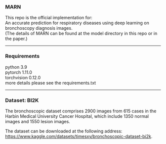 ### MARN
This repo is the official implementation for:  
An accurate prediction for respiratory diseases using deep learning on bronchoscopy diagnosis images.  
(The details of MARN can be found at the model directory in this repo or in the paper.)

***
### Requirements
python 3.9  
pytorch 1.11.0  
torchvision 0.12.0  
more details please see the requirements.txt

***
### Dataset: BI2K
The bronchoscopic dataset comprises 2900 images from 615 cases in the Harbin Medical University Cancer Hospital, which include 1350 normal images and 1550 lesion images. 

The dataset can be downloaded at the following address:   
https://www.kaggle.com/datasets/timesxy/bronchoscopic-dataset-bi2k.
